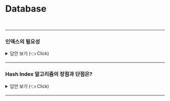 # Database
<br>

-----------------------
### 인덱스의 필요성

<details>
   <summary> 답안 보기 (👈 Click)</summary>
<br />

-----------------------
+ Python
    - 인터프리터 언어로 한 줄씩 컴파일링 된다.
    - 데이터 타입이 동적으로 입력된다.
    - 문법이 직관적이고 매우 간단하다.

+ Java
    - 컴파일링 언어로 한 번에 컴파일링 된다.
    - 정적인 데이터 타입 명시가 필요하다.
    - JVM으로 실행돼서 OS에 관계없이 동작한다.(운영체제 독립성)

+ Kotlin 장점
    - 컴파일 타임에 null값에 대한 잘못된 접근을 감지 -> null 안전성
    - val, var 타입을 통한 타입 선언 불필요
    - data class를 통해 Java에서 사용하는 보일러플레이트 코드를 줄일 수 있다.


</details>

-----------------------
### Hash Index 알고리즘의 장점과 단점은?

<details>
   <summary> 답안 보기 (👈 Click)</summary>
<br />

-----------------------
+ 장점
    - Hash Index 알고리즘은 해시 값을 인덱싱하므로, 매우 빠른 검색을 지원합니다.  
+ 단점
    - 값을 변형하여 저장하므로, 전방(Prefix) 검색과 같은 것에 사용이 불가능합니다.
</details>

-----------------------
